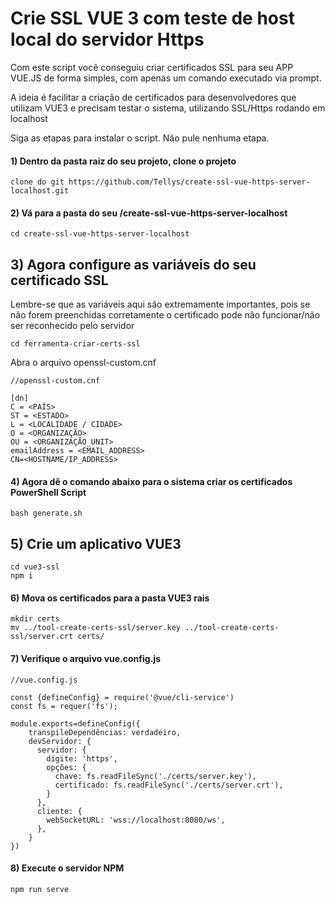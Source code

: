 # Crie SSL VUE 3 com teste de host local do servidor Https

Com este script você conseguiu criar certificados SSL para seu APP VUE.JS de forma simples, com apenas um comando executado via prompt.

A ideia é facilitar a criação de certificados para desenvolvedores que utilizam VUE3 e precisam testar o sistema, utilizando SSL/Https rodando em localhost

Siga as etapas para instalar o script. Não pule nenhuma etapa.

#### 1) Dentro da pasta raiz do seu projeto, clone o projeto

```
clone do git https://github.com/Tellys/create-ssl-vue-https-server-localhost.git

```

#### 2) Vá para a pasta do seu /create-ssl-vue-https-server-localhost

```
cd create-ssl-vue-https-server-localhost
```

## 3) Agora configure as variáveis do seu certificado SSL
Lembre-se que as variáveis aqui são extremamente importantes, pois se não forem preenchidas corretamente o certificado pode não funcionar/não ser reconhecido pelo servidor

```
cd ferramenta-criar-certs-ssl
```

Abra o arquivo openssl-custom.cnf

```
//openssl-custom.cnf

[dn]
C = <PAÍS>
ST = <ESTADO>
L = <LOCALIDADE / CIDADE>
O = <ORGANIZAÇÃO>
OU = <ORGANIZAÇÃO_UNIT>
emailAddress = <EMAIL_ADDRESS>
CN=<HOSTNAME/IP_ADDRESS>
```

#### 4) Agora dê o comando abaixo para o sistema criar os certificados PowerShell Script

```
bash generate.sh
```

## 5) Crie um aplicativo VUE3

```
cd vue3-ssl
npm i
```

#### 6) Mova os certificados para a pasta VUE3 rais

```
mkdir certs 
mv ../tool-create-certs-ssl/server.key ../tool-create-certs-ssl/server.crt certs/
```

#### 7) Verifique o arquivo vue.config.js

```
//vue.config.js

const {defineConfig} = require('@vue/cli-service')
const fs = requer('fs');

module.exports=defineConfig({
    transpileDependências: verdadeiro,
    devServidor: {
      servidor: {
        digite: 'https',
        opções: {
          chave: fs.readFileSync('./certs/server.key'),
          certificado: fs.readFileSync('./certs/server.crt'),
        }
      },
      cliente: {
        webSocketURL: 'wss://localhost:8080/ws',
      },
    }
})

```

#### 8) Execute o servidor NPM

```
npm run serve
```